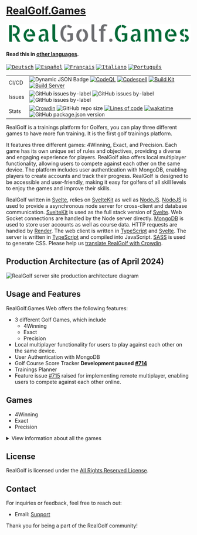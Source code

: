 # [RealGolf.Games](https://realgolf.games)

![RealGolf.Games Banner](https://raw.githubusercontent.com/realgolf/web/main/img/logo_banner.PNG)

#### **Read this in [other languages](./translation/translations.md).**

<kbd>[<img title="Deutsch" alt="Deutsch" src="https://cdn.statically.io/gh/hjnilsson/country-flags/master/svg/de.svg" width="22">](./translation/german/German.md)</kbd> <kbd>[<img title="Español" alt="Español" src="https://cdn.statically.io/gh/hjnilsson/country-flags/master/svg/es.svg" width="22">](./translation/spanish/Spanish.md)</kbd> <kbd>[<img title="Français" alt="Français" src="https://cdn.statically.io/gh/hjnilsson/country-flags/master/svg/fr.svg" width="22">](./translation/french/French.md)</kbd> <kbd>[<img title="Italiano" alt="Italiano" src="https://cdn.statically.io/gh/hjnilsson/country-flags/master/svg/it.svg" width="22">](./translation/italian/Italian.md)</kbd> <kbd>[<img title="Português" alt="Português" src="https://cdn.statically.io/gh/hjnilsson/country-flags/master/svg/pt.svg" width="22">](./translation/portuguese/Portuguese.md)</kbd>

|        |                                                                                                                                                                                                                                                                                                                                                                                                                                                                                                                                                                                                                                                                                                                                                                                                                                                                                        |
| ------ | -------------------------------------------------------------------------------------------------------------------------------------------------------------------------------------------------------------------------------------------------------------------------------------------------------------------------------------------------------------------------------------------------------------------------------------------------------------------------------------------------------------------------------------------------------------------------------------------------------------------------------------------------------------------------------------------------------------------------------------------------------------------------------------------------------------------------------------------------------------------------------------- |
| CI/CD  | ![Dynamic JSON Badge](https://img.shields.io/badge/dynamic/json?url=https%3A%2F%2Frender-deploy-status-vwj3.onrender.com%2Fsrv-cn12obocmk4c73di1vg0&query=status&style=flat-square&logo=render&label=Render) [![CodeQL](https://github.com/realgolf/Golf/actions/workflows/github-code-scanning/codeql/badge.svg)](https://github.com/realgolf/Golf/actions/workflows/github-code-scanning/codeql) [![Codespell](https://github.com/realgolf/Golf/actions/workflows/codespell.yml/badge.svg?branch=main)](https://github.com/realgolf/Golf/actions/workflows/codespell.yml) [![Build Kit](https://github.com/realgolf/Golf/actions/workflows/kit.yml/badge.svg)](https://github.com/realgolf/Golf/actions/workflows/kit.yml) [![Build Server](https://github.com/realgolf/Golf/actions/workflows/server.yml/badge.svg)](https://github.com/realgolf/Golf/actions/workflows/server.yml) |
| Issues | ![GitHub issues by-label](https://img.shields.io/github/issues/realgolf/Golf/feature) ![GitHub issues by-label](https://img.shields.io/github/issues/realgolf/Golf/bug) ![GitHub issues by-label](https://img.shields.io/github/issues/realgolf/Golf/game)                                                                                                                                                                                                                                                                                                                                                                                                                                                                                                                                                                                                                             |
| Stats  | [![Crowdin](https://badges.crowdin.net/realgolf/localized.svg)](https://crowdin.com/project/realgolf) ![GitHub repo size](https://img.shields.io/github/repo-size/realgolf/Golf) [![Lines of code](https://tokei.rs/b1/github/realgolf/Golf)](https://github.com/XAMPPRocky/tokei) [![wakatime](https://wakatime.com/badge/github/realgolf/web.svg)](https://wakatime.com/badge/github/realgolf/web) ![GitHub package.json version](https://img.shields.io/github/package-json/v/realgolf/Golf)                                                                                                                                                                                                                                                                                                                                                                                        |

RealGolf is a trainings platform for Golfers, you can play three different games to have more fun training. It is the first golf trainings platform.

It features three different games: 4Winning, Exact, and Precision. Each game has its own unique set of rules and objectives, providing a diverse and engaging experience for players. RealGolf also offers local multiplayer functionality, allowing users to compete against each other on the same device. The platform includes user authentication with MongoDB, enabling players to create accounts and track their progress. RealGolf is designed to be accessible and user-friendly, making it easy for golfers of all skill levels to enjoy the games and improve their skills.

RealGolf written in [Svelte](https://svelte.dev), relies on [SvelteKit](https://kit.svelte.dev) as well as [NodeJS](https://nodejs.org/en). [NodeJS](https:://nodejs.org/en) is used to provide a asynchronous node server for cross-client and database communication. [SvelteKit](https://kit.svelte.dev) is used as the full stack version of [Svelte](https://svelte.dev). Web Socket connections are handled by the Node server directly. [MongoDB](https://www.mongodb.com/) is used to store user accounts as well as course data. HTTP requests are handled by [Render](https://render.com). The web client is written in [TypeScript](https://www.typescriptlang.org/) and [Svelte](https://svelte.dev). The server is written in [TypeScript](https://www.typescriptlang.org/) and compiled into JavaScript. [SASS](https://sass-lang.com/) is used to generate CSS. Please help us [translate RealGolf with Crowdin](https://crowdin.com/project/realgolf).

## Production Architecture (as of April 2024)

![RealGolf server site production architecture diagram](https://raw.githubusercontent.com/realgolf/Golf/main/img/architecture.png)

## Usage and Features

RealGolf.Games Web offers the following features:

- 3 different Golf Games, which include
  - 4Winning
  - Exact
  - Precision
- Local multiplayer functionality for users to play against each other on the same device.
- User Authentication with MongoDB
- Golf Course Score Tracker **Development paused [#714](https://github.com/realgolf/Golf/issues/714)**
- Trainings Planner
- Feature issue [#715](https://github.com/realgolf/Golf/issues/715) raised for implementing remote multiplayer, enabling users to compete against each other online.

## Games

- 4Winning
- Exact
- Precision

<details>
  <summary>View information about all the games</summary>

### 4Winning

In 4Winning, the objective is to strategically connect four pieces in a row. Our version of the game features a larger board than the standard 4x4 layout, with 8 columns and 9 rows. The additional columns on each side introduce a challenge: players must hit a specific distance within the lateral deviation. This aspect becomes more pronounced in Silver Mode and above, adding complexity and requiring players to carefully consider their moves.

![4Winning Game](https://raw.githubusercontent.com/realgolf/Golf/main/img/4Winning.png)

### Exact

Exact is a game where the objective is to hit 100 or below while scoring the most points. Players earn points based on the following criteria: Achieving exactly 100 meters awards 5 points, hitting multiples of ten earns 3 points, numbers with repeating digits score 2 points. Additionally, hitting the same row doubles the points earned. However, any other number exceeding 100 or falling below 5 results in a deduction of 1 point. Every other number between 5 and 100 scores 1 point. The challenge lies in balancing accuracy with maximizing points to achieve the highest score.

![Exact Game](https://raw.githubusercontent.com/realgolf/Golf/main/img/Exact.png)

### Precision

Precision is a game where the objective is to get as close to the targets as possible. For every meter you miss the target, you will receive a deduction of one point. The winner of the game is the player with the highest points at the end. The game concludes until only one player has points remaining. You can observe the distance you need to shoot and the current team, along with the remaining points for each team.

![Precision Game](https://raw.githubusercontent.com/realgolf/Golf/main/img/Precision.png)

</details>

## License

RealGolf is licensed under the [All Rights Reserved License](LICENSE.md).

## Contact

For inquiries or feedback, feel free to reach out:

- Email: [Support](mailto:support@realgolf.games)

Thank you for being a part of the RealGolf community!
